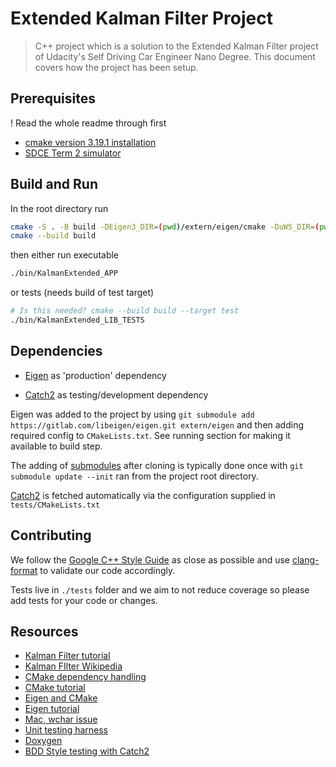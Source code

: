 # Extended Kalman Filter Project

> C++ project which is a solution to the Extended Kalman Filter project of Udacity's Self Driving Car Engineer Nano Degree. This document covers how the project has been setup.

## Prerequisites

! Read the whole readme through first

- [cmake version 3.19.1 installation](https://cmake.org/install/)
- [SDCE Term 2 simulator](https://github.com/udacity/self-driving-car-sim/releases)

## Build and Run

In the root directory run

```bash
cmake -S . -B build -DEigen3_DIR=(pwd)/extern/eigen/cmake -DuWS_DIR=(pwd)/extern/uWebSockets
cmake --build build
```

then either run executable

```bash
./bin/KalmanExtended_APP
```

or tests (needs build of test target)

```bash
# Is this needed? cmake --build build --target test
./bin/KalmanExtended_LIB_TESTS
```

## Dependencies

- [Eigen](https://eigen.tuxfamily.org/dox-devel/index.html) as 'production' dependency
<!-- - [uWebSockets](https://github.com/uNetworking/uWebSockets) as 'production' dependency -->
- [Catch2](https://github.com/catchorg/Catch2.git) as testing/development dependency

Eigen was added to the project by using `git submodule add https://gitlab.com/libeigen/eigen.git extern/eigen` and then adding required config to `CMakeLists.txt`. See running section for making it available to build step.

<!-- uWebSockets was added to the project by using `git submodule add https://github.com/uNetworking/uWebSockets extern/uWebSockets` and then adding required config to `CMakeLists.txt`. See running section for making it available to build step. -->

The adding of [submodules](https://git-scm.com/book/en/v2/Git-Tools-Submodules) after cloning is typically done once with `git submodule update --init` ran from the project root directory.

[Catch2](https://github.com/catchorg/Catch2.git) is fetched automatically via the configuration supplied in `tests/CMakeLists.txt`





## Contributing

We follow the [Google C++ Style Guide](https://google.github.io/styleguide/cppguide.html) as close as possible and use [clang-format](https://clang.llvm.org/docs/ClangFormat.html) to validate our code accordingly.

Tests live in `./tests` folder and we aim to not reduce coverage so please add tests for your code or changes.

## Resources

- [Kalman Filter tutorial](https://www.kalmanfilter.net/)
- [Kalman FIlter Wikipedia](https://en.wikipedia.org/wiki/Kalman_filter)
- [CMake dependency handling](https://foonathan.net/2016/07/cmake-dependency-handling/)
- [CMake tutorial](https://cmake.org/cmake/help/latest/guide/tutorial/index.html)
- [Eigen and CMake](http://eigen.tuxfamily.org/dox/TopicCMakeGuide.html)
- [Eigen tutorial](https://dritchie.github.io/csci2240/assignments/eigen_tutorial.pdf)
- [Mac, wchar issue](https://mhmethun.wordpress.com/2018/11/23/how-to-fix-c-cwchar-fatal-error-wchar-h-no-such-file-or-directory/)
- [Unit testing harness](https://wingman-sw.com/articles/tdd-legacy-c)
- [Doxygen](https://www.doxygen.nl/manual/docblocks.html)
- [BDD Style testing with Catch2](http://www.electronvector.com/blog/using-catch-to-write-bdd-style-unit-tests-for-c)